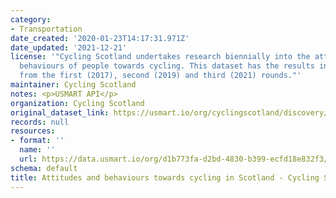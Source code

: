 ```yaml
---
category:
- Transportation
date_created: '2020-01-23T14:17:31.971Z'
date_updated: '2021-12-21'
license: '"Cycling Scotland undertakes research biennially into the attitudes and
  behaviours of people towards cycling. This dataset has the results in pdf format
  from the first (2017), second (2019) and third (2021) rounds."'
maintainer: Cycling Scotland
notes: <p>USMART API</p>
organization: Cycling Scotland
original_dataset_link: https://usmart.io/org/cyclingscotland/discovery/discovery-view-detail/f9e2f1dc-5f97-4508-a370-ea6f744f6f62
records: null
resources:
- format: ''
  name: ''
  url: https://data.usmart.io/org/d1b773fa-d2bd-4830-b399-ecfd18e832f3/resource?resourceGUID=5bb69fcd-128a-46c7-8320-20f6232549f7
schema: default
title: Attitudes and behaviours towards cycling in Scotland - Cycling Scotland
---
```

